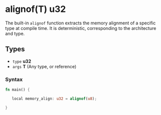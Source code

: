 # alignof(T) u32

The built-in ``alignof`` function extracts the memory alignment of a specific type at compile time. It is deterministic, corresponding to the architecture and type.

## Types

- ``type`` **u32**
- ``args`` **T** (Any type, or reference)

### Syntax

```rust
fn main() {

   local memory_align: u32 = alignof(u8);

}
```
